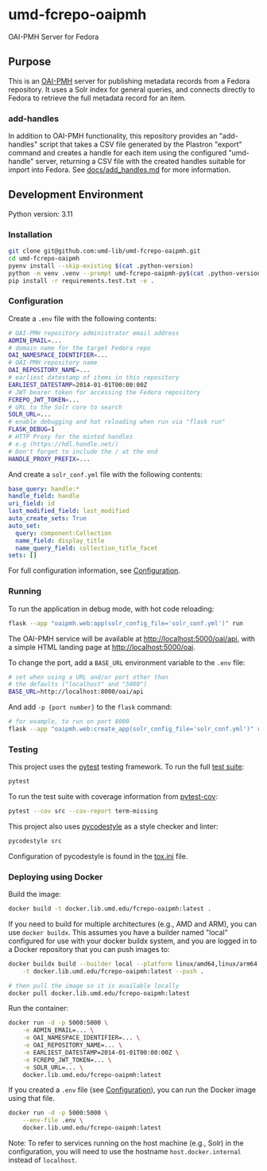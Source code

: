 # umd-fcrepo-oaipmh

OAI-PMH Server for Fedora

## Purpose

This is an [OAI-PMH] server for publishing metadata records from a Fedora
repository. It uses a Solr index for general queries, and connects
directly to Fedora to retrieve the full metadata record for an item.

### add-handles

In addition to OAI-PMH functionality, this repository provides an
"add-handles" script that takes a CSV file generated by the  Plastron "export"
command and creates a handle for each item using the configured
"umd-handle" server, returning a CSV file with the created handles
suitable for import into Fedora. See [docs/add_handles.md][add-handles]
for more information.

## Development Environment

Python version: 3.11

### Installation

```bash
git clone git@github.com:umd-lib/umd-fcrepo-oaipmh.git
cd umd-fcrepo-oaipmh
pyenv install --skip-existing $(cat .python-version)
python -m venv .venv --prompt umd-fcrepo-oaipmh-py$(cat .python-version)
pip install -r requirements.test.txt -e .
```

### Configuration

Create a `.env` file with the following contents:

```bash
# OAI-PMH repository administrator email address
ADMIN_EMAIL=...
# domain name for the target Fedora repo
OAI_NAMESPACE_IDENTIFIER=...
# OAI-PMH repository name
OAI_REPOSITORY_NAME=...
# earliest datestamp of items in this repository
EARLIEST_DATESTAMP=2014-01-01T00:00:00Z
# JWT bearer token for accessing the Fedora repository
FCREPO_JWT_TOKEN=...
# URL to the Solr core to search
SOLR_URL=...
# enable debugging and hot reloading when run via "flask run"
FLASK_DEBUG=1
# HTTP Proxy for the minted handles
# e.g (https://hdl.handle.net/)
# Don't forget to include the / at the end
HANDLE_PROXY_PREFIX=...
```

And create a `solr_conf.yml` file with the following contents:

```yaml
base_query: handle:*
handle_field: handle
uri_field: id
last_modified_field: last_modified
auto_create_sets: True
auto_set:
  query: component:Collection
  name_field: display_title
  name_query_field: collection_title_facet
sets: []
```

For full configuration information, see
[Configuration](docs/configuration.md).

### Running

To run the application in debug mode, with hot code reloading:

```bash
flask --app "oaipmh.web:app(solr_config_file='solr_conf.yml')" run
```

The OAI-PMH service will be available at <http://localhost:5000/oai/api>,
with a simple HTML landing page at <http://localhost:5000/oai>.

To change the port, add a `BASE_URL` environment variable to the `.env` file:

```bash
# set when using a URL and/or port other than
# the defaults ("localhost" and "5000")
BASE_URL=http://localhost:8000/oai/api
```

And add `-p {port number}` to the `flask` command:

```bash
# for example, to run on port 8000
flask --app "oaipmh.web:create_app(solr_config_file='solr_conf.yml')" run -p 8000
```

### Testing

This project uses the [pytest] testing framework. To run the full
[test suite](tests):

```bash
pytest
```

To run the test suite with coverage information from [pytest-cov]:

```bash
pytest --cov src --cov-report term-missing
```

This project also uses [pycodestyle] as a style checker and linter:

```bash
pycodestyle src
```

Configuration of pycodestyle is found in the [tox.ini](tox.ini) file.

### Deploying using Docker

Build the image:

```bash
docker build -t docker.lib.umd.edu/fcrepo-oaipmh:latest .
```

If you need to build for multiple architectures (e.g., AMD and ARM), you
can use `docker buildx`. This assumes you have a builder named "local"
configured for use with your docker buildx system, and you are logged in
to a Docker repository that you can push images to:

```bash
docker buildx build --builder local --platform linux/amd64,linux/arm64 \
    -t docker.lib.umd.edu/fcrepo-oaipmh:latest --push .

# then pull the image so it is available locally
docker pull docker.lib.umd.edu/fcrepo-oaipmh:latest
```

Run the container:

```bash
docker run -d -p 5000:5000 \
    -e ADMIN_EMAIL=... \
    -e OAI_NAMESPACE_IDENTIFIER=... \
    -e OAI_REPOSITORY_NAME=... \
    -e EARLIEST_DATESTAMP=2014-01-01T00:00:00Z \
    -e FCREPO_JWT_TOKEN=... \
    -e SOLR_URL=... \
    docker.lib.umd.edu/fcrepo-oaipmh:latest
```

If you created a `.env` file (see [Configuration](#configuration)), you
can run the Docker image using that file.

```bash
docker run -d -p 5000:5000 \
    --env-file .env \
    docker.lib.umd.edu/fcrepo-oaipmh:latest
```

Note: To refer to services running on the host machine (e.g., Solr) in the
configuration, you will need to use the hostname `host.docker.internal`
instead of `localhost`.

[OAI-PMH]: https://www.openarchives.org/pmh/
[pytest]: https://docs.pytest.org/en/7.3.x/
[pytest-cov]: https://pypi.org/project/pytest-cov/
[pycodestyle]: https://pycodestyle.pycqa.org/en/latest/
[add-handles]: docs/add_handles.md
